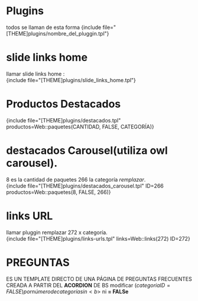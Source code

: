 # Plugins
todos se llaman de esta forma {include file="[THEME]plugins/nombre_del_pluggin.tpl"}

# slide links home
llamar slide links home :  
{include file="[THEME]plugins/slide_links_home.tpl"}

# Productos Destacados
{include file="[THEME]plugins/destacados.tpl" productos=Web::paquetes(CANTIDAD, FALSE, CATEGORÍA)}

# destacados Carousel(utiliza owl carousel).  
8 es la cantidad de paquetes 266 la categoría *remplazar*.  
{include file="[THEME]plugins/destacados_carousel.tpl" ID=266 productos=Web::paquetes(8, FALSE, 266)}

# links URL
llamar pluggin remplazar 272 x categoría.  
{include file="[THEME]plugins/links-urls.tpl" links=Web::links(272) ID=272}

# PREGUNTAS
ES UN TEMPLATE DIRECTO DE UNA PÁGINA DE PREGUNTAS FRECUENTES CREADA A PARTIR DEL <b>ACORDION</b> DE BS
modificar ($categoriaID = FALSE) por número de categoría sin <b>$</b> ni <b>= FALSe</b>
